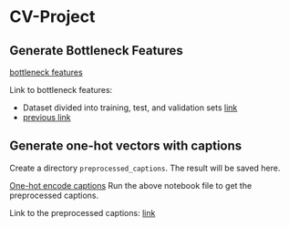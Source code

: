 # CV-Project

## Generate Bottleneck Features

[bottleneck features](Generate_Bottleneck_Features.ipynb)

Link to bottleneck features: 

- Dataset divided into training, test, and validation sets [link](https://drive.google.com/open?id=1blr5_-9c4x6G5QNgkhLNfNCUVegYQASq)
- [previous link](https://drive.google.com/drive/folders/19FEnwYL8ESA1O1DctG9er7tM7Pe6giuM?usp=sharing)

## Generate one-hot vectors with captions

Create a directory `preprocessed_captions`. The result will be saved here.

[One-hot encode captions](Generate_onehot_encoded_captions.ipynb)
Run the above notebook file to get the preprocessed captions.

Link to the preprocessed captions: [link]()
